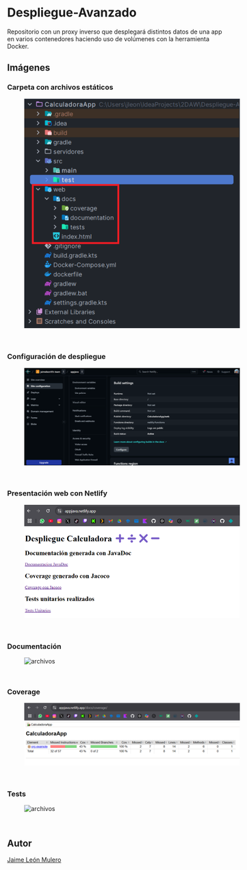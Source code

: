 # Despliegue-Avanzado
Repositorio con un proxy inverso que desplegará distintos datos de una app en varios contenedores haciendo uso de volúmenes con la herramienta Docker.

## Imágenes

### Carpeta con archivos estáticos
<img src="./images/carpetaWeb.png" alt="archivos" style="padding-left:40px; padding-bottom:30px">

### Configuración de despliegue
<img src="./images/netlifyConfigDeployment.png" alt="archivos" style="padding-left:40px; padding-bottom:30px">

### Presentación web con Netlify
<img src="./images/appJavaNetlify.png" alt="archivos" style="padding-left:40px; padding-bottom:30px">

### Documentación
<img src="./images/documentacionNetlify.png" alt="archivos" style="padding-left:40px; padding-bottom:30px">

### Coverage
<img src="./images/coverageJacocoNetlify.png" alt="archivos" style="padding-left:40px; padding-bottom:30px">

### Tests
<img src="./images/testJacocoNetlify.png" alt="archivos" style="padding-left:40px; padding-bottom:30px">

## Autor
<a href="https://github.com/jaimeleon10">Jaime León Mulero</a>
